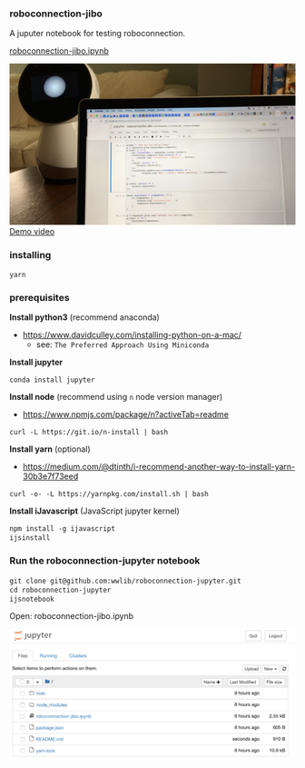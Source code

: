 ### roboconnection-jibo

A juputer notebook for testing roboconnection.

[roboconnection-jibo.ipynb](./roboconnection-jibo.ipynb)

![Demo video](./docs/roboconnection-jupyter-demo.png)
[Demo video](https://youtu.be/oy1xNLWU8Ms)

### installing
```
yarn
```

### prerequisites

**Install python3** (recommend anaconda)

- https://www.davidculley.com/installing-python-on-a-mac/
  - see: `The Preferred Approach Using Miniconda`

**Install jupyter**
```
conda install jupyter
```

**Install node** (recommend using `n` node version manager)

- https://www.npmjs.com/package/n?activeTab=readme

```
curl -L https://git.io/n-install | bash

```

**Install yarn** (optional)

- https://medium.com/@dtinth/i-recommend-another-way-to-install-yarn-30b3e7f73eed

```
curl -o- -L https://yarnpkg.com/install.sh | bash
```

**Install iJavascript** (JavaScript jupyter kernel)

```
npm install -g ijavascript
ijsinstall
```

### Run the roboconnection-jupyter notebook

```
git clone git@github.com:wwlib/roboconnection-jupyter.git
cd roboconnection-jupyter
ijsnotebook
```

Open: roboconnection-jibo.ipynb

![roboconnection-jibo.ipynb](./docs/roboconnection-jupyter.png)
